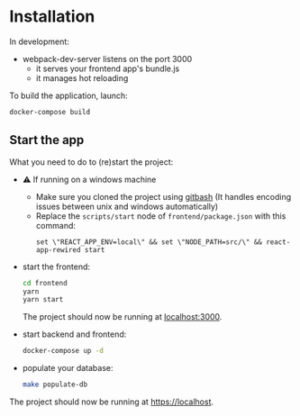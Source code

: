 # Installation

In development:
- webpack-dev-server listens on the port 3000
  - it serves your frontend app's bundle.js
  - it manages hot reloading


To build the application, launch:
```bash
docker-compose build
```

## Start the app

What you need to do to (re)start the project:

- :warning: If running on a windows machine
  - Make sure you cloned the project using [gitbash](https://gitforwindows.org/) (It handles encoding issues between unix and windows automatically)
  - Replace the `scripts/start` node of `frontend/package.json` with this command:
    ```
    set \"REACT_APP_ENV=local\" && set \"NODE_PATH=src/\" && react-app-rewired start
    ```

- start the frontend:
  ```bash
  cd frontend
  yarn
  yarn start
  ```

  The project should now be running at [localhost:3000](http://localhost:3000).

- start backend and frontend:
  ```bash
  docker-compose up -d
  ```
- populate your database:
  ```bash
  make populate-db
  ```

The project should now be running at [https://localhost](https://localhost).
